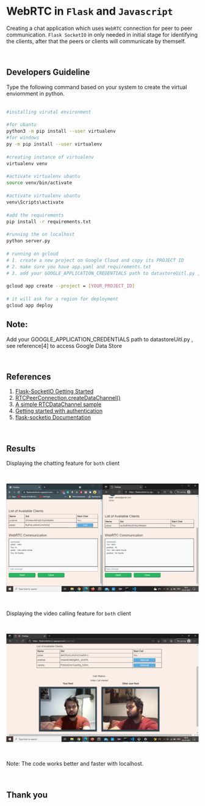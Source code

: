 # WebRTC in `Flask` and `Javascript`

Creating a chat application which uses `WebRTC` connection for peer to peer communication. `Flask SocketIO` in only needed in initial stage for identifying the
clients, after that the peers or clients will communicate by themself.

<br />


## Developers Guideline
Type the following command based on your system to create the virtual enviornment in python.

```bash

#installing virutal environment

#for ubantu
python3 -m pip install --user virtualenv
#for windows
py -m pip install --user virtualenv

#creating instance of virtualenv
virtualenv venv

#activate virtualenv ubantu
source venv/bin/activate

#activate virtualenv ubantu
venv\Scripts\activate

#add the requirements
pip install -r requirements.txt

#running the on localhost 
python server.py

# running on gcloud 
# 1. create a new project on Google Cloud and copy its PROJECT ID
# 2. make sure you have app.yaml and requirements.txt
# 3. add your GOOGLE_APPLICATION_CREDENTIALS path to datastoreUitl.py , see reference[4]

gcloud app create --project = [YOUR_PROJECT_ID]

# it will ask for a region for deployment
gcloud app deploy
```
## Note:

Add your GOOGLE_APPLICATION_CREDENTIALS path to datastoreUitl.py , see reference[4] to access Google Data Store

<br />


## References

1. [Flask-SocketIO Getting Started](https://flask-socketio.readthedocs.io/en/latest/getting_started.html)
2. [RTCPeerConnection.createDataChannel()](https://developer.mozilla.org/en-US/docs/Web/API/RTCPeerConnection/createDataChannel) 
3.	[A simple RTCDataChannel sample](https://developer.mozilla.org/en-US/docs/Web/API/WebRTC_API/Simple_RTCDataChannel_sample)
4. [Getting started with authentication](https://cloud.google.com/docs/authentication/getting-started)
5. [flask-socketio Documentation](https://flask-socketio.readthedocs.io/_/downloads/en/latest/pdf/)

<br />


## Results


Displaying the chatting feature for `both` client

<br />

![Screenshot1](screenshots/chat.png "ScreenShot")

<br />

Displaying the video calling feature for `both` client

<br />

![Screenshot2](screenshots/video.png "ScreenShot")


<br />

Note: The code works better and faster with localhost.

<br />

## Thank you
